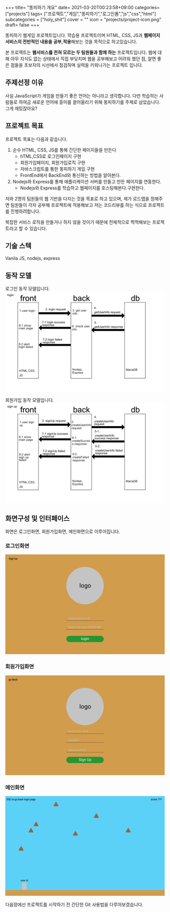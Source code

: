 +++
title= "똥피하기 개요"
date= 2021-03-20T00:23:58+09:00
categories= ["projects"]
tags= ["프로젝트","게임","똥피하기","로그인폼","js","css","html"]
subcategories = ["holy_shit"]
cover = ""
icon = "projects/project-icon.png"
draft= false
+++

똥피하기 웹게임 프로젝트입니다. 학습용 프로젝트이며 HTML, CSS, JS과 **웹페이지 서비스의 전반적인 내용을 공부,적용**해보는 것을 목적으로 하고있습니다. 

본 프로젝트는 **웹서비스를 전혀 모르는 두 팀원들과 함께 하는** 프로젝트입니다. 웹에 대해 아무 지식도 없는 상태에서 직접 부딪치며 웹을 공부해보고 어려워 했던 점, 알면 좋은 점들을 초보자의 시선에서 점검하며 실력을 키워나가는 프로젝트 입니다.

## 주제선정 이유

사실 JavaScript가 게임을 만들기 좋은 언어는 아니라고 생각합니다. 다만 학습하는 사람들로 하여금 새로운 언어에 흥미를 끌어올리기 위해 똥피하기를 주제로 삼았습니다. 그게 재밌잖아요?

## 프로젝트 목표

프로젝트 목표는 다음과 같습니다.

1. 순수 HTML, CSS, JS를 통해 간단한 페이지들을 만든다
    - hTML,CSS로 로그인페이지 구현
    - 회원가입페이지, 회원가입로직 구현
    - 자바스크립트를 통한 똥피하기 게임 구현
    - FrontEnd에서 BackEnd와 통신하는 방법을 알아본다.
2. Nodejs와 Express를 통해 애플리케이션 서버를 만들고 만든 페이지를 연동한다.
    - Nodejs와 Express를 학습하고 웹페이지를 호스팅해본다.구현한다.

저와 2명의 팀원들의 웹 기반을 다지는 것을 목표로 하고 있으며, 제가 로드맵을 정해주면 팀원들이 각자 공부해 프로젝트에 적용해보고 저는 코드리뷰를 하는 식으로 프로젝트를 진행하려합니다. 

복잡한 서비스 로직을 만들거나 하지 않을 것이기 때문에 전체적으로 찍먹해보는 프로젝트라고 할 수 있습니다.

## 기술 스텍
Vanila JS, nodejs, express

## 동작 모델
로그인 동작 모델입니다.
![login model](images/login.png)

회원가입 동작 모델입니다.
![sign up model](images/sign-up.png)

## 화면구성 및 인터페이스

화면은 로그인화면, 회원가입화면, 메인화면으로 이루어집니다.

### 로그인화면
![login](images/로그인화면.png)

### 회원가입화면
![sign up](images/회원가입화면.png)

### 메인화면
![main](images/메인화면.png)

다음장에선 프로젝트를 시작하기 전 간단한 Git 사용법을 다루어보겠습니다.